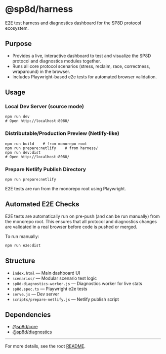 # @sp8d/harness

E2E test harness and diagnostics dashboard for the SP8D protocol ecosystem.

## Purpose

- Provides a live, interactive dashboard to test and visualize the SP8D protocol and diagnostics modules together.
- Runs all core protocol scenarios (stress, reclaim, race, correctness, wraparound) in the browser.
- Includes Playwright-based e2e tests for automated browser validation.

## Usage

### Local Dev Server (source mode)

```
npm run dev
# Open http://localhost:8080/
```

### Distributable/Production Preview (Netlify-like)

```
npm run build    # from monorepo root
npm run prepare:netlify    # from harness/
npm run dev:dist
# Open http://localhost:8080/
```

### Prepare Netlify Publish Directory

```
npm run prepare:netlify
```

E2E tests are run from the monorepo root using Playwright.

## Automated E2E Checks

E2E tests are automatically run on pre-push (and can be run manually) from the monorepo root. This ensures that all protocol and diagnostics changes are validated in a real browser before code is pushed or merged.

To run manually:

```sh
npm run e2e:dist
```

## Structure

- `index.html` — Main dashboard UI
- `scenarios/` — Modular scenario test logic
- `sp8d-diagnostics-worker.js` — Diagnostics worker for live stats
- `sp8d.spec.ts` — Playwright e2e tests
- `serve.js` — Dev server
- `scripts/prepare-netlify.js` — Netlify publish script

## Dependencies

- [@sp8d/core](../core)
- [@sp8d/diagnostics](../diagnostics)

---

For more details, see the root [README](../../README.md).

